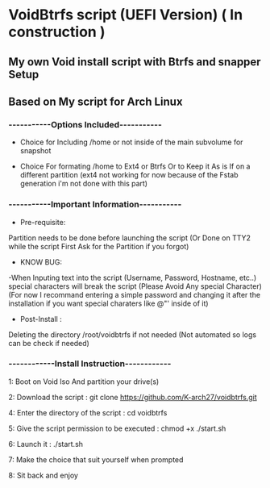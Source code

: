 # VoidBtrfs script (UEFI Version) ( In construction )
## My own Void install script with Btrfs and snapper Setup
## Based on My script for Arch Linux

### -----------Options Included-----------


- Choice for Including /home or not inside of the main subvolume for snapshot

- Choice For formating /home to Ext4 or Btrfs Or to Keep it As is If on a different partition
(ext4 not working for now because of the Fstab generation i'm not done with this part)

### -----------Important Information-----------

- Pre-requisite:

Partition needs to be done before launching the script 
(Or Done on TTY2 while the script First Ask for the Partition if you forgot)



- KNOW BUG:

-When Inputing text into the script (Username, Password, Hostname, etc..) special characters will break the script
(Please Avoid Any special Character)
(For now I recommand entering a simple password and changing it after the installation if you want special charaters like @"' inside of it) 




- Post-Install : 

Deleting the directory /root/voidbtrfs if not needed
(Not automated so logs can be check if needed)


### ------------Install Instruction------------

1: Boot on Void Iso And partition your drive(s)


2: Download the script : git clone https://github.com/K-arch27/voidbtrfs.git


4: Enter the directory of the script : cd voidbtrfs


5: Give the script permission to be executed : chmod +x ./start.sh


6: Launch it : ./start.sh


7: Make the choice that suit yourself when prompted


8: Sit back and enjoy
